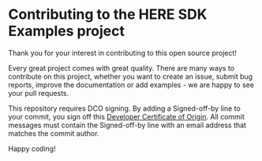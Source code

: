 # Contributing to the HERE SDK Examples project

Thank you for your interest in contributing to this open source project!

Every great project comes with great quality. There are many ways to contribute on this project, whether you want to create an issue, submit bug reports, improve the documentation or add examples - we are happy to see your pull requests.

This repository requires DCO signing. By adding a Signed-off-by line to your commit, you sign off this [Developer Certificate of Origin](https://developercertificate.org). All commit messages must contain the Signed-off-by line with an email address that matches the commit author.

Happy coding!
